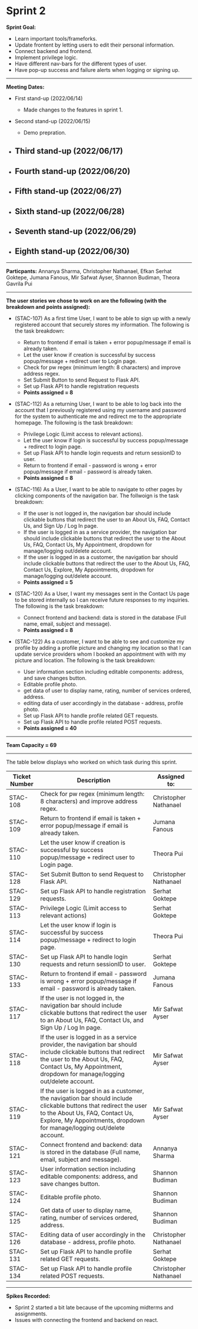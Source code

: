 # Sprint 2

**Sprint Goal:**

- Learn important tools/frameforks.
- Update frontent by letting users to edit their personal information. 
- Connect backend and frontend.
- Implement privilege logic.
- Have different nav-bars for the different types of user.
- Have pop-up success and failure alerts when logging or signing up.

---

**Meeting Dates:** 
- First stand-up (2022/06/14)
    - Made changes to the features in sprint 1.

- Second stand-up (2022/06/15)
    - Demo prepration.

- Third stand-up (2022/06/17)
    - 

- Fourth stand-up (2022/06/20)
    - 

- Fifth stand-up (2022/06/27)
    -


- Sixth stand-up (2022/06/28)
    -


- Seventh stand-up (2022/06/29)
    -


- Eighth stand-up (2022/06/30)
    - 

---

**Particpants:** Annanya Sharma, Christopher Nathanael, Efkan Serhat Goktepe, Jumana Fanous, Mir Safwat Ayser, Shannon Budiman, Theora Gavrila Pui

---

**The user stories we chose to work on are the following (with the breakdown and points assigned):**
-  (STAC-107) As a first time User, I want to be able to sign up with a newly registered account that securely stores my information. The following is the task breakdown: 

    - Return to frontend if email is taken + error popup/message if email is already taken.
    - Let the user know if creation is successful by success popup/message + redirect user to Login page.
    - Check for pw regex (minimum length: 8 characters) and improve address regex.
    - Set Submit Button to send Request to Flask API.
    - Set up Flask API to handle registration requests
    - **Points assigned = 8**

- (STAC-112) As a returning User, I want to be able to log back into the account that I previously registered using my username and password for the system to authenticate me and redirect me to the appropriate homepage. The following is the task breakdown:
    - Privilege Logic (Limit access to relevant actions).
    - Let the user know if login is successful by success popup/message + redirect to login page.
    - Set up Flask API to handle login requests and return sessionID to user.
    - Return to frontend if email - password is wrong + error popup/message if email - password is already taken.
    - **Points assigned = 8**

- (STAC-116) As a User, I want to be able to navigate to other pages by clicking components of the navigation bar. The follwoign is the task breakdown:
    - If the user is not logged in, the navigation bar should include clickable buttons that redirect the user to an About Us, FAQ, Contact Us, and Sign Up / Log In page.
    - If the user is logged in as a service provider, the navigation bar should include clickable buttons that redirect the user to the About Us, FAQ, Contact Us, My Appointment, dropdown for manage/logging out/delete account.
    - If the user is logged in as a customer, the navigation bar should include clickable buttons that redirect the user to the About Us, FAQ, Contact Us, Explore, My Appointments, dropdown for manage/logging out/delete account.
    - **Points assigned = 5**

- (STAC-120) As a User, I want my messages sent in the Contact Us page to be stored internally so I can receive future responses to my inquiries. The following is the task breakdown:
    - Connect frontend and backend: data is stored in the database (Full name, email, subject and message).
    -  **Points assigned = 8**

- (STAC-122) As a customer, I want to be able to see and customize my profile by adding a profile picture and changing my location so that I can update service providers whom I booked an appointment with with my picture and location. The following is the task breakdown:
    - User information section including editable components: address, and save changes button.
    - Editable profile photo.
    - get data of user to display name, rating, number of services ordered, address.
    - editing data of user accordingly in the database - address, profile photo.
    - Set up Flask API to handle profile related GET requests.
    - Set up Flask API to handle profile related POST requests.
    - **Points assigned = 40**

---

**Team Capacity = 69**

--- 

The table below displays who worked on which task during this sprint. 

| Ticket Number    | Description     | Assigned to:    |
| ------------- | ------------- | -------- |
| STAC-108          | Check for pw regex (minimum length: 8 characters) and improve address regex.        |  Christopher Nathanael |
| STAC-109          | Return to frontend if email is taken + error popup/message if email is already taken.        |  Jumana Fanous |
| STAC-110          | Let the user know if creation is successful by success popup/message + redirect user to Login page.        |  Theora Pui |
| STAC-128          | Set Submit Button to send Request to Flask API.        |  Christopher Nathanael |
| STAC-129          | Set up Flask API to handle registration requests.        |  Serhat Goktepe |
| STAC-113          | Privilege Logic (Limit access to relevant actions)        |  Serhat Goktepe |
| STAC-114          | Let the user know if login is successful by success popup/message + redirect to login page.        |  Theora Pui |
| STAC-130          | Set up Flask API to handle login requests and return sessionID to user.        | Serhat Goktepe  |
| STAC-133          | Return to frontend if email - password is wrong + error popup/message if email - password is already taken.        |  Jumana Fanous |
| STAC-117          | If the user is not logged in, the navigation bar should include clickable buttons that redirect the user to an About Us, FAQ, Contact Us, and Sign Up / Log In page.        | Mir Safwat Ayser  |
| STAC-118          | If the user is logged in as a service provider, the navigation bar should include clickable buttons that redirect the user to the About Us, FAQ, Contact Us, My Appointment, dropdown for manage/logging out/delete account.        |  Mir Safwat Ayser |
| STAC-119          | If the user is logged in as a customer, the navigation bar should include clickable buttons that redirect the user to the About Us, FAQ, Contact Us, Explore, My Appointments, dropdown for manage/logging out/delete account.        |  Mir Safwat Ayser |
| STAC-121          | Connect frontend and backend: data is stored in the database (Full name, email, subject and message). |  Annanya Sharma |
| STAC-123         | User information section including editable components: address, and save changes button.        | Shannon Budiman  |
| STAC-124          | Editable profile photo.        | Shannon Budiman  |
| STAC-125          | Get data of user to display name, rating, number of services ordered, address.        | Shannon Budiman  |
| STAC-126          | Editing data of user accordingly in the database - address, profile photo.        |  Christopher Nathanael |
| STAC-131          | Set up Flask API to handle profile related GET requests.        |  Serhat Goktepe |
| STAC-134          | Set up Flask API to handle profile related POST requests.        | Christopher Nathanael  |

--- 
**Spikes Recorded:**
- Sprint 2 started a bit late because of the upcoming midterms and assignments.
- Issues with connecting the frontend and backend on react. 
